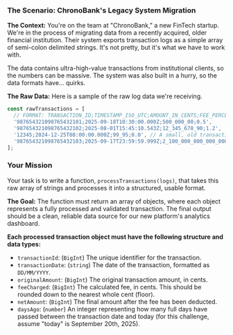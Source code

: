 ### The Scenario: ChronoBank's Legacy System Migration

**The Context:**
You're on the team at "ChronoBank," a new FinTech startup. We're in the process of migrating data from a recently acquired, older financial institution. Their system exports transaction logs as a simple array of semi-colon delimited strings. It's not pretty, but it's what we have to work with.

The data contains ultra-high-value transactions from institutional clients, so the numbers can be massive. The system was also built in a hurry, so the data formats have... quirks.

**The Raw Data:**
Here is a sample of the raw log data we're receiving.

```javascript
const rawTransactions = [
  // FORMAT: TRANSACTION_ID;TIMESTAMP_ISO_UTC;AMOUNT_IN_CENTS;FEE_PERCENTAGE
  '987654321098765432101;2025-09-18T10:30:00.000Z;500_000_00;0.5',
  '987654321098765432102;2025-08-01T15:45:10.543Z;12_345_678_90;1.2',
  '12345;2024-12-25T08:00:00.000Z;99_95;0.0', // A small, old transaction
  '987654321098765432103;2025-09-17T23:59:59.999Z;2_100_000_000_000_000_000;2.0' // Exceeds standard number limits
];
```

### Your Mission

Your task is to write a function, `processTransactions(logs)`, that takes this raw array of strings and processes it into a structured, usable format.

**The Goal:**
The function must return an array of objects, where each object represents a fully processed and validated transaction. The final output should be a clean, reliable data source for our new platform's analytics dashboard.

**Each processed transaction object must have the following structure and data types:**

*   `transactionId`: (`BigInt`) The unique identifier for the transaction.
*   `transactionDate`: (`string`) The date of the transaction, formatted as `DD/MM/YYYY`.
*   `originalAmount`: (`BigInt`) The original transaction amount, in cents.
*   `feeCharged`: (`BigInt`) The calculated fee, in cents. This should be rounded down to the nearest whole cent (floor).
*   `netAmount`: (`BigInt`) The final amount after the fee has been deducted.
*   `daysAgo`: (`number`) An integer representing how many full days have passed between the transaction date and today (for this challenge, assume "today" is September 20th, 2025).
